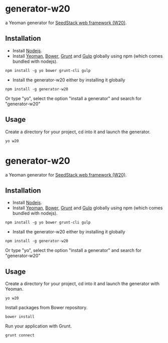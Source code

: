# generator-w20

a Yeoman generator for [SeedStack web framework (W20)](https://github.com/seedstack/w20).

## Installation

- Install [Nodejs](https://nodejs.org/).
- Install [Yeoman](http://yeoman.io/), [Bower](http://bower.io/), [Grunt](http://gruntjs.com/) and [Gulp](http://gulpjs.com/) globally using npm (which comes bundled with nodejs).
```
npm install -g yo bower grunt-cli gulp
```
- Install the generator-w20 either by installing it globally
```
npm install -g generator-w20
```
Or type "yo", select the option "install a generator" and search for "generator-w20"

## Usage

Create a directory for your project, cd into it and launch the generator.

```
yo w20
```
# generator-w20

a Yeoman generator for [SeedStack web framework (W20)](https://github.com/seedstack/w20).

## Installation

- Install [Nodejs](https://nodejs.org/).
- Install [Yeoman](http://yeoman.io/), [Bower](http://bower.io/), [Grunt](http://gruntjs.com/) and [Gulp](http://gulpjs.com/) globally using npm (which comes bundled with nodejs).
```
npm install -g yo bower grunt-cli gulp
```
- Install the generator-w20 either by installing it globally
```
npm install -g generator-w20
```
Or type "yo", select the option "install a generator" and search for "generator-w20"

## Usage

Create a directory for your project, cd into it and launch the generator with Yeoman.

```
yo w20
```

Install packages from Bower repository.

```
bower install
```

Run your application with Grunt.

```
grunt connect
```
